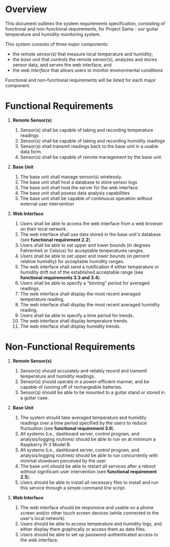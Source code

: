 # Overview

This document outlines the system requirements specification, consisting of functional and non-functional requirements, for Project Sama - our guitar temperature and humidity monitoring system.

This system consists of three major components:
- the *remote sensor(s)* that measure local temperature and humidity;
- the *base unit* that controls the remote sensor(s), analyzes and stores sensor data, and serves the web interface; and
- the *web interface* that allows users to monitor environmental conditions

Functional and non-functional requirements will be listed for each major component.

# Functional Requirements

1. **Remote Sensor(s)**
    1. Sensor(s) shall be capable of taking and recording temperature readings
    1. Sensor(s) shall be capable of taking and recording humidity readings
    1. Sensor(s) shall transmit readings back to the base unit in a usable data form.
    1. Sensor(s) shall be capable of remote management by the base unit.

1. **Base Unit**
    1. The base unit shall manage sensor(s) wirelessly.
    1. The base unit shall host a database to store sensor logs
    1. The base unit shall host the server for the web interface.
    1. The base unit shall posess data analysis capabilities
    1. The base unit shall be capable of continuous operation without external user intervention

1. **Web Interface**
    1. Users shall be able to access the web interface from a web browser on their local network.
    1. The web interface shall use data stored in the base unit's database (see **functional requirement 2.2**).
    1. Users shall be able to set  upper and lower bounds (in degrees Fahrenheit or Celsius) for acceptable temperatures ranges.
    1. Users shall be able to set upper and lower bounds (in percent relative humidity) for acceptable humidity ranges.
    1. The web interface shall send a notification if either temperature or humidity drift out of the established acceptable range (see **functional requirements 3.3 and 3.4**).
    1. Users shall be able to specify a "binning" period for averaged readings.
    1. The web interface shall display the most recent averaged temperature reading.
    1. The web interface shall display the most recent averaged humidity reading.
    1. Users shall be able to specify a time period for trends.
    1. The web interface shall display temperature trends.
    1. The web interface shall display humidity trends.

# Non-Functional Requirements

1. **Remote Sensor(s)**
    1. Sensor(s) should accurately and reliably record and transmit temperature and humidity readings.
    1. Sensor(s) should operate in a power-efficient manner, and be capable of running off of rechargeable batteries.
    1. Sensor(s) should be able to be mounted to a guitar stand or stored in a guitar case.

1. **Base Unit**
    1. The system should take averaged temperature and humidity readings over a time period specified by the users to reduce fluctuation (see **functional requirement 3.6**).
    1. All systems (i.e., dashboard server, control program, and analysis/logging routines) should be able to run on at minimum a Raspberry Pi 3 Model B.
    1. All systems (i.e., dashboard server, control program, and analysis/logging routines) should be able to run concurrently with minimal slowdown perceived by the user.
    1. The base unit should be able to restart all services after a reboot without significant user intervention (see **functional requirement 2.5**).
    1. Users should be able to install all necessary files to install and run this service through a simple command line script.

1. **Web Interface**
    1. The web interface should be responsive and usable on a phone screen and/or other touch screen devices (while connected to the user's local network).
    1. Users should be able to access temperature and humidity logs, and either display them graphically or access them as data files.
    1. Users should be able to set up password-authenticated access to the web interface.
